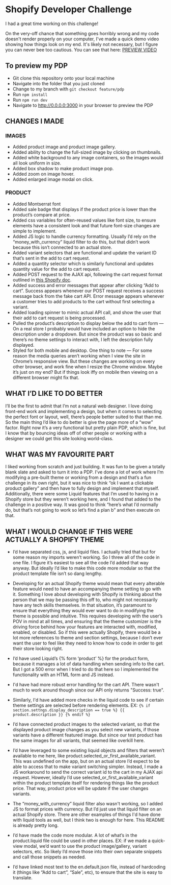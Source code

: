 # Shopify Developer Challenge

I had a great time working on this challenge! 

On the very-off chance that something goes horribly wrong and my code doesn't render properly on your computer, I've made a quick demo video showing how things look on my end. It's likely not necessary, but I figure you can never bee too cautious. You can see that here:
[PREVIEW VIDEO](https://share.zight.com/L1uyOekj)

## To preview my PDP

- Git clone this repository onto your local machine
- Navigate into the folder that you just cloned
- Change to my branch with `git checkout feature/pdp`
- Run `npm install`
- Run `npm run dev`
- Navigate to http://0.0.0.0:3000 in your browser to preview the PDP

## CHANGES I MADE

### IMAGES
- Added product image and product image gallery.
- Added ability to change the full-sized image by clicking on thumbnails.
- Added white background to any image containers, so the images would all look uniform in size. 
- Added box shadow to make product image pop.
- Added zoom on image hover.
- Added enlarged image modal on click.

### PRODUCT

- Added Montserrat font 
- Added sale badge that displays if the product price is lower than the product’s compare at price.
- Added css variables for often-reused values like font size, to ensure elements have a consistent look and that future font-size changes are simple to implement.
- Added JS logic to handle currency formatting. Usually I’d rely on the “money_with_currency” liquid filter to do this, but that didn’t work because this isn’t connected to an actual store. 
- Added variant selectors that are functional and update the variant ID that’s sent in the add to cart request.
- Added a quantity selector which is similarly functional and updates quantity value for the add to cart request.
- Added POST request to the AJAX api, following the cart request format outlined in [this Shopify doc](https://shopify.dev/docs/api/ajax/reference/cart).
- Added success and error messages that appear after clicking “Add to cart”. Success appears whenever our POST request receives a success message back from the fake cart API. Error message appears whenever a customer tries to add products to the cart without first selecting a variant.
- Added loading spinner to mimic actual API call, and show the user that their add to cart request is being processed.
- Pulled the product’s description to display below the add to cart form — On a real store I probably would have included an option to hide the description under a dropdown. But since the product was so basic and there’s no theme settings to interact with, I left the description fully displayed. 
- Styled for both mobile and desktop. One thing to note —  For some reason the media queries aren’t working when I view the site in Chrome’s responsive view. But these changes are working on every other browser, and work fine when I resize the Chrome window. Maybe it’s just on my end? But if things look iffy on mobile then viewing on a different browser might fix that. 



## WHAT I’D LIKE TO DO BETTER

I’ll be the first to admit that I’m not a natural web designer. I love doing front-end work and implementing a design, but when it comes to selecting the perfect font or layout, well, there’s people better suited to that than me. So the main thing I’d like to do better is give the page more of a “wow” factor. Right now it’s a very functional but pretty plain PDP, which is fine, but I know that by bouncing ideas off of other people or working with a designer we could get this site looking world-class. 

## WHAT WAS MY FAVOURITE PART  

I liked working from scratch and just building. It was fun to be given a totally blank slate and asked to turn it into a PDP. I’ve done a lot of work where I’m modifying a pre-built theme or working from a design and that’s a fun challenge in its own right, but it was nice to think “ok I want a clickable product gallery” and then have to fully design and implement that myself. Additionally, there were some Liquid features that I’m used to having in a Shopify store but they weren’t working here, and I found that added to the challenge in a positive way. It was good to think “here’s what I’d normally do, but that’s not going to work so let’s find a plan b” and then execute on that.


## WHAT I WOULD CHANGE IF THIS WERE ACTUALLY A SHOPIFY THEME

- I’d have separated css, js, and liquid files. I actually tried that but for some reason my imports weren’t working. So I threw all of the code in one file. I figure it’s easiest to see all the code I’d added that way anyway. But ideally I’d like to make this code more modular so that the product template file isn’t so dang lengthy.

- Developing for an actual Shopify theme would mean that every alterable feature would need to have an accompanying theme setting to go with it. Something I love about developing with Shopify is thinking about the person that we may be passing this off to, who might not necessarily have any tech skills themselves. In that situation, it’s paramount to ensure that everything they would ever want to do in modifying the theme is possible and intuitive. This requires developing with the user’s POV in mind at all times, and ensuring that the theme customizer is the driving force behind how your features are interacted with, modified, enabled, or disabled. So if this were actually Shopify, there would be a lot more references to theme and section settings, because I don’t ever want the user to feel like they need to know how to code in order to get their store looking right.  

- I’d have used Liquid’s {% form ‘product’ %} for the product form, because it manages a lot of data handling when sending info to the cart. But I got a 500 error when I tried to do that here so I implemented the functionality with an HTML form and JS instead.

- I'd have had more robust error handling for the cart API. There wasn't much to work around though since our API only returns "Success: true".

- Similarly, I'd have added more checks in the liquid code to see if certain theme settings are selected before rendering elements. EX: `{% if section.settngs.display_description == true %} {{ product.description }} {% endif %}`

- I’d have connected product images to the selected variant, so that the displayed product image changes as you select new variants, if those variants have a different featured image. But since our test product has the same images for all variants, that seemed like overkill here.

- I’d have leveraged to some existing liquid objects and filters that weren’t available to me here, like product.selected_or_first_available_variant. This was undefined on the app, but on an actual store I’d expect to be able to access that to make variant switching simpler. Instead, I made a JS workaround to send the correct variant id to the cart in my AJAX api request. However, ideally I’d use selected_or_first_available_variant within the product template itself for rendering things like the product price. That way, product price will be update if the user changes variants. 

- The “money_with_currency” liquid filter also wasn't working, so I added JS to format prices with currency. But I’d just use that liquid filter on an actual Shopify store. There are other examples of things I'd have done with liquid tools as well, but I think two is enough for here. This README is already pretty long.

- I’d have made the code more modular. A lot of what’s in the product.liquid file could be used in other places. EX: if we made a quick-view modal, we’d want to use the product image/gallery, variant selectors, etc. So likely I’d move those into their own separate snippets and call those snippets as needed. 

- I’d have linked most text to the en.default.json file, instead of hardcoding it (things like “Add to cart”, “Sale”, etc), to ensure that the site is easy to translate.
